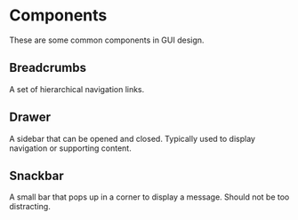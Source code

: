 # Components

These are some common components in GUI design.

## Breadcrumbs

A set of hierarchical navigation links.

## Drawer

A sidebar that can be opened and closed. Typically used to display navigation or
supporting content.

## Snackbar

A small bar that pops up in a corner to display a message. Should not be too
distracting.
